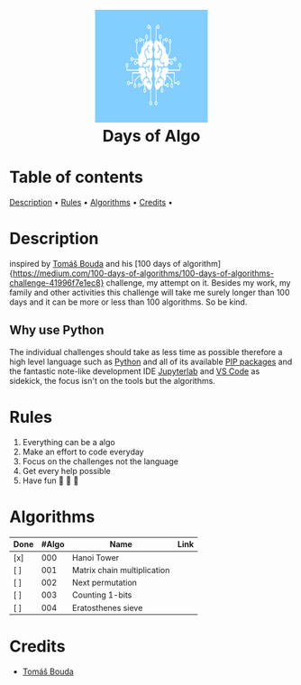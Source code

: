 <h1 align="center">
  <br>
  <img src="./img/days-of-algo.svg" alt="Days of Algo Logo" width="200" height="200">
  <br>
  Days of Algo
  <br>
</h1>

# Table of contents

[Description](#description) •
[Rules](#rules) •
[Algorithms](#algorithms) •
[Credits](#credits) •

# Description

inspired by [Tomáš Bouda](https://medium.com/@tomas.bouda) and his [100 days of algorithm]{https://medium.com/100-days-of-algorithms/100-days-of-algorithms-challenge-41996f7e1ec8} challenge, my attempt on it. Besides my work, my family and other activities this challenge will take me surely longer than 100 days and it can be more or less than 100 algorithms. So be kind.

## Why use Python

The individual challenges should take as less time as possible therefore a high level language such as [Python](https://www.python.org) and all of its available [PIP packages](https://pypi.org/project/pip/) and the fantastic note-like development IDE [Jupyterlab](https://jupyter.org) and [VS Code](https://code.visualstudio.com) as sidekick, the focus isn't on the tools but the algorithms.

# Rules

1. Everything can be a algo
2. Make an effort to code everyday
3. Focus on the challenges not the language
4. Get every help possible
5. Have fun :see_no_evil: :hear_no_evil: :speak_no_evil:

# Algorithms

| Done | #Algo | Name                        | Link |
| ---  | ----- | --------------------------- | ---- |
| [x]  |   000 | Hanoi Tower                 | [](./src/000-hanoi-tower.ipynb) |
| [ ]  |   001 | Matrix chain multiplication | [](./src/001-matrix-chain-multiplication.ipynb) |
| [ ]  |   002 | Next permutation            | [](./src/002-permutation.ipynb) |
| [ ]  |   003 | Counting 1-bits             | [](./src/003-counting-1bits.ipynb) |
| [ ]  |   004 | Eratosthenes sieve          | [](./src/004-eratosthenes-sieve.ipynb) |

# Credits

* [Tomáš Bouda](https://medium.com/@tomas.bouda)